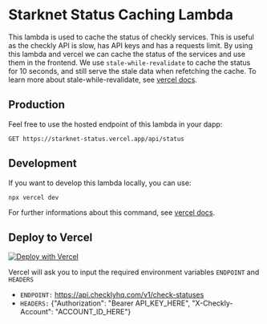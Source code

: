 # Starknet Status Caching Lambda

This lambda is used to cache the status of checkly services. This is useful as the checkly API is slow, has API keys and has a requests limit.
By using this lambda and vercel we can cache the status of the services and use them in the frontend.
We use `stale-while-revalidate` to cache the status for 10 seconds, and still serve the stale data when refetching the cache. To learn more about stale-while-revalidate, see [vercel docs](https://vercel.com/docs/concepts/edge-network/caching#stale-while-revalidate).

## Production

Feel free to use the hosted endpoint of this lambda in your dapp:

```
GET https://starknet-status.vercel.app/api/status
```

## Development

If you want to develop this lambda locally, you can use:

```
npx vercel dev
```

For further informations about this command, see [vercel docs](https://vercel.com/docs/cli#commands/dev).

## Deploy to Vercel

[![Deploy with Vercel](https://vercel.com/button)](https://vercel.com/new/clone?repository-url=https%3A%2F%2Fgithub.com%2Fargentlabs%2Fstarknet-status-lambda&env=ENDPOINT,HEADERS&envDescription=API%20endpoint%2C%20for%20example%3A%20https%3A%2F%2Fapi.checklyhq.com%2Fv1%2Fcheck-statuses%20%7C%20HEADERS%3A%20%7B%22Authorization%22%3A%20%22Bearer%20API_KEY_HERE%22%2C%20%22X-Checkly-Account%22%3A%20%22ACCOUNT_ID_HERE%22%7D)

Vercel will ask you to input the required environment variables `ENDPOINT` and `HEADERS`

- `ENDPOINT:` https://api.checklyhq.com/v1/check-statuses
- `HEADERS:` {"Authorization": "Bearer API_KEY_HERE", "X-Checkly-Account": "ACCOUNT_ID_HERE"}
